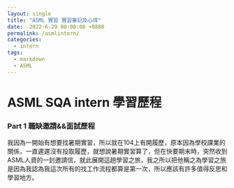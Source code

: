 ```yaml
---
layout: single
title: "ASML 實習 實習筆記及心得"
date:  2022-6-29 00:00:00 +0800
permalink: /asmlintern/
categories: 
  - intern
tags:
  - markdown
  - ASML
---
```

# ASML SQA intern 學習歷程

### Part 1 職缺邀請&&面試歷程
我因為一開始有想要找暑期實習，所以就在104上有開履歷，原本因為學校課業的關係，一直遲遲沒有投取履歷，就想說暑期實習算了，但在快要期末時，突然收到ASML人資的一封邀請信，就此展開這趟學習之旅，我之所以把他稱之為學習之旅是因為我認為我這次所有的找工作流程都算是第一次，所以應該有許多值得反思和學習地方。  
